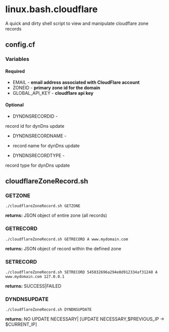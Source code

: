 # linux.bash.cloudflare
A quick and dirty shell script to view and manipulate cloudflare zone records
## config.cf
### Variables
#### Required
* EMAIL - **email address associated with CloudFlare account**
* ZONEID - **primary zone id for the domain**
* GLOBAL_API_KEY - **cloudflare api key**
#### Optional
* DYNDNSRECORDID - 

record id for dynDns update
* DYNDNSRECORDNAME - 

- record name for dynDns update

* DYNDNSRECORDTYPE - 

record type for dynDns update

## cloudflareZoneRecord.sh
### GETZONE
```
./cloudflareZoneRecord.sh GETZONE 
```
**returns:** JSON object of entire zone (all records)

### GETRECORD
```
./cloudflareZoneRecord.sh GETRECORD A www.mydomain.com
```
**returns:** JSON object of record within the defined zone

### SETRECORD
```
./cloudflareZoneRecord.sh SETRECORD 545832696a294e8d912334af31248 A www.mydomain.com 127.0.0.1
```
**returns:** SUCCESS|FAILED

### DYNDNSUPDATE
```
./cloudflareZoneRecord.sh DYNDNSUPDATE
```
**returns:** NO UPDATE NECESSARY| [UPDATE NECESSARY,$PREVIOUS_IP -> $CURRENT_IP]

